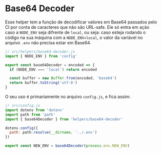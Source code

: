 # Base64 Decoder

Esse helper tem a função de decodificar valores em Base64 passados pelo CI por conta de caracteres que não são URL-safe.
Ele só entra em ação caso a `NODE_ENV` seja difrente de `local`, ou seja: caso esteja rodando o código na sua máquina com a `NODE_ENV=local`, o valor da variável no arquivo `.env` não precisa estar em Base64.

```js
// src/helpers/base64-decoder.js
import { NODE_ENV } from 'config'

export const base64Decoder = encoded => {
  if (NODE_ENV === 'local') return encoded

  const buffer = new Buffer.from(encoded, 'base64')
  return buffer.toString('utf-8')
}
```

O seu uso é primariamente no arquivo `config.js`, e fica assim:

```js
// src/config.js
import dotenv from 'dotenv'
import path from 'path'
import { base64Decoder } from 'helpers/base64-decoder'

dotenv.config({
  path: path.resolve(__dirname, '../.env')
})

export const NEW_ENV = base64Decoder(process.env.NEW_ENV)
```
